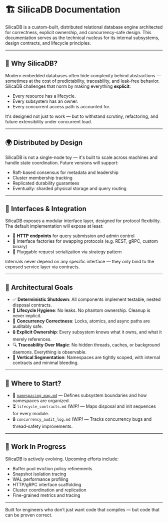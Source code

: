 # 🏗️ SilicaDB Documentation

SilicaDB is a custom-built, distributed relational database engine architected for correctness, explicit ownership, and concurrency-safe design. This documentation serves as the technical nucleus for its internal subsystems, design contracts, and lifecycle principles.

---

## 🧠 Why SilicaDB?

Modern embedded databases often hide complexity behind abstractions — sometimes at the cost of predictability, traceability, and leak-free behavior. SilicaDB challenges that norm by making everything **explicit**:
- Every resource has a lifecycle.
- Every subsystem has an owner.
- Every concurrent access path is accounted for.

It's designed not just to work — but to withstand scrutiny, refactoring, and future extensibility under concurrent load.

---

## 🌍 Distributed by Design

SilicaDB is not a single-node toy — it's built to scale across machines and handle state coordination. Future versions will support:
- Raft-based consensus for metadata and leadership
- Cluster membership tracking
- Replicated durability guarantees
- Eventually: sharded physical storage and query routing

---

## 🔌 Interfaces & Integration

SilicaDB exposes a modular interface layer, designed for protocol flexibility. The default implementation will expose at least:
- 📡 **HTTP endpoints** for query submission and admin control
- 🔁 Interface factories for swapping protocols (e.g. REST, gRPC, custom binary)
- 🔧 Pluggable request serialization via strategy pattern

Internals never depend on any specific interface — they only bind to the exposed service layer via contracts.

---

## 🔩 Architectural Goals

- ✅ **Deterministic Shutdown**: All components implement testable, nested disposal contracts.
- 🧹 **Lifecycle Hygiene**: No leaks. No phantom ownership. Cleanup is never implicit.
- 🔁 **Concurrency Correctness**: Locks, atomics, and async paths are auditably safe.
- 🔒 **Explicit Ownership**: Every subsystem knows what it owns, and what it merely references.
- 🔍 **Traceability Over Magic**: No hidden threads, caches, or background daemons. Everything is observable.
- 🔗 **Vertical Segmentation**: Namespaces are tightly scoped, with internal contracts and minimal bleeding.

---

## 🧭 Where to Start?

- 📖 [`namespacing_map.md`](./namespacing_map.md) — Defines subsystem boundaries and how namespaces are organized.
- ⏳ `lifecycle_contracts.md` *(WIP)* — Maps disposal and init sequences for every module.
- 🔒 `concurrency_audit_log.md` *(WIP)* — Tracks concurrency bugs and thread-safety improvements.

---

## 🚧 Work In Progress

SilicaDB is actively evolving. Upcoming efforts include:
- Buffer pool eviction policy refinements
- Snapshot isolation tracing
- WAL performance profiling
- HTTP/gRPC interface scaffolding
- Cluster coordination and replication
- Fine-grained metrics and tracing

---

Built for engineers who don’t just want code that compiles — but code that can be proven correct.
